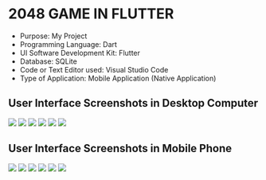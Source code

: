 # 2048 GAME IN FLUTTER

* Purpose: My Project
* Programming Language: Dart
* UI Software Development Kit: Flutter
* Database: SQLite
* Code or Text Editor used: Visual Studio Code
* Type of Application: Mobile Application (Native Application)

<h2> User Interface Screenshots in Desktop Computer</h2> 
  <img src="SCREENSHOTS/PIC1.png">
  
  <img src="SCREENSHOTS/PIC2.png">
  
  <img src="SCREENSHOTS/PIC3.png">
  
  <img src="SCREENSHOTS/PIC4.png">
  
  <img src="SCREENSHOTS/PIC5.png">
  
  <img src="SCREENSHOTS/PIC6.png">
  
<h2> User Interface Screenshots in Mobile Phone</h2>  
  <img src="SCREENSHOTS/PIC7.png">
  
  <img src="SCREENSHOTS/PIC8.png">
  
  <img src="SCREENSHOTS/PIC9.png">
  
  <img src="SCREENSHOTS/PIC10.png">

  <img src="SCREENSHOTS/PIC11.png">
  
  <img src="SCREENSHOTS/PIC12.png">
  
